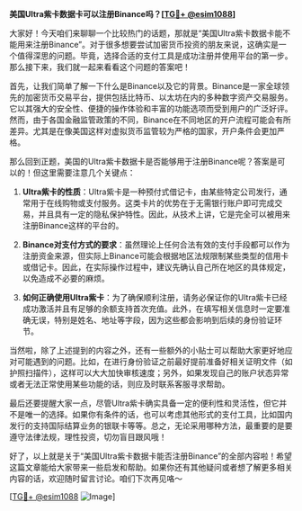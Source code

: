 **美国Ultra紫卡数据卡可以注册Binance吗？[[TG💪+ @esim1088](https://t.me/s/esim1088)]**

大家好！今天咱们来聊聊一个比较热门的话题，那就是“美国Ultra紫卡数据卡能不能用来注册Binance”。对于很多想要尝试加密货币投资的朋友来说，这确实是一个值得深思的问题。毕竟，选择合适的支付工具是成功注册并使用平台的第一步。那么接下来，我们就一起来看看这个问题的答案吧！

首先，让我们简单了解一下什么是Binance以及它的背景。Binance是一家全球领先的加密货币交易平台，提供包括比特币、以太坊在内的多种数字资产交易服务。它以其强大的安全性、便捷的操作体验和丰富的功能选项而受到用户的广泛好评。然而，由于各国金融监管政策的不同，Binance在不同地区的开户流程可能会有所差异。尤其是在像美国这样对虚拟货币监管较为严格的国家，开户条件会更加严格。

那么回到正题，美国的Ultra紫卡数据卡是否能够用于注册Binance呢？答案是可以的！但这里需要注意几个关键点：

1. **Ultra紫卡的性质**：Ultra紫卡是一种预付式借记卡，由某些特定公司发行，通常用于在线购物或支付服务。这类卡片的优势在于无需银行账户即可完成交易，并且具有一定的隐私保护特性。因此，从技术上讲，它是完全可以被用来注册Binance这样的平台的。

2. **Binance对支付方式的要求**：虽然理论上任何合法有效的支付手段都可以作为注册资金来源，但实际上Binance可能会根据地区法规限制某些类型的信用卡或借记卡。因此，在实际操作过程中，建议先确认自己所在地区的具体规定，以免造成不必要的麻烦。

3. **如何正确使用Ultra紫卡**：为了确保顺利注册，请务必保证你的Ultra紫卡已经成功激活并且有足够的余额支持首次充值。此外，在填写相关信息时一定要准确无误，特别是姓名、地址等字段，因为这些都会影响到后续的身份验证环节。

当然啦，除了上述提到的内容之外，还有一些额外的小贴士可以帮助大家更好地应对可能遇到的问题。比如，在进行身份验证之前最好提前准备好相关证明文件（如护照扫描件），这样可以大大加快审核速度；另外，如果发现自己的账户状态异常或者无法正常使用某些功能的话，则应及时联系客服寻求帮助。

最后还要提醒大家一点，尽管Ultra紫卡确实具备一定的便利性和灵活性，但它并不是唯一的选择。如果你有条件的话，也可以考虑其他形式的支付工具，比如国内发行的支持国际结算业务的银联卡等等。总之，无论采用哪种方法，最重要的是要遵守法律法规，理性投资，切勿盲目跟风哦！

好了，以上就是关于“美国Ultra紫卡数据卡能否注册Binance”的全部内容啦！希望这篇文章能给大家带来一些启发和帮助。如果你还有其他疑问或者想了解更多相关内容的话，欢迎随时留言讨论。咱们下次再见咯～

[[TG💪+ @esim1088](https://t.me/s/esim1088) ![Image](https://i.postimg.cc/4NQfJmqS/Snipaste-2025-05-13-00-14-12.png)]